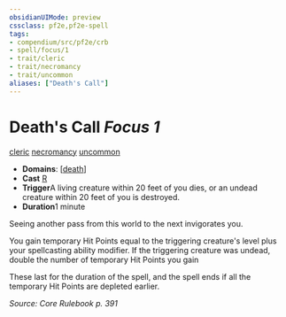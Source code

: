 ```yaml
---
obsidianUIMode: preview
cssclass: pf2e,pf2e-spell
tags:
- compendium/src/pf2e/crb
- spell/focus/1
- trait/cleric
- trait/necromancy
- trait/uncommon
aliases: ["Death's Call"]
---
```

# Death's Call *Focus 1*   
[cleric](../../Rules/traits/cleric.md)  [necromancy](../../Rules/traits/necromancy.md)  [uncommon](../../Rules/traits/uncommon.md)  

- **Domains**: [[death](../setting/domains.md#Death)]
- **Cast** [R](../../Rules/core-rulebook/chapter-9-playing-the-game.md#Actions "Reaction") 
- **Trigger**A living creature within 20 feet of you dies, or an undead creature within 20 feet of you is destroyed.
- **Duration**1 minute

Seeing another pass from this world to the next invigorates you.

You gain temporary Hit Points equal to the triggering creature's level plus your spellcasting ability modifier. If the triggering creature was undead, double the number of temporary Hit Points you gain

These last for the duration of the spell, and the spell ends if all the temporary Hit Points are depleted earlier.

*Source: Core Rulebook p. 391*